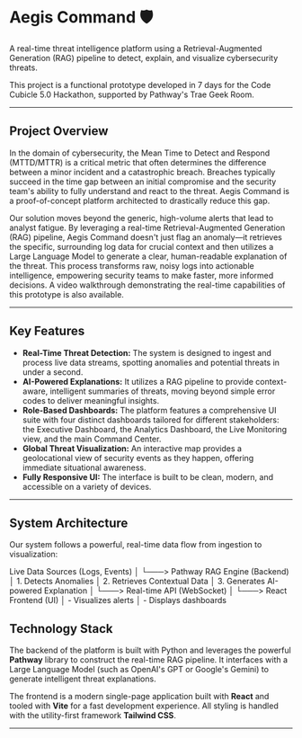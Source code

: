 # Aegis Command 🛡️

A real-time threat intelligence platform using a Retrieval-Augmented Generation (RAG) pipeline to detect, explain, and visualize cybersecurity threats.

This project is a functional prototype developed in 7 days for the Code Cubicle 5.0 Hackathon, supported by Pathway's Trae Geek Room.

---

## Project Overview

In the domain of cybersecurity, the Mean Time to Detect and Respond (MTTD/MTTR) is a critical metric that often determines the difference between a minor incident and a catastrophic breach. Breaches typically succeed in the time gap between an initial compromise and the security team's ability to fully understand and react to the threat. Aegis Command is a proof-of-concept platform architected to drastically reduce this gap.

Our solution moves beyond the generic, high-volume alerts that lead to analyst fatigue. By leveraging a real-time Retrieval-Augmented Generation (RAG) pipeline, Aegis Command doesn't just flag an anomaly—it retrieves the specific, surrounding log data for crucial context and then utilizes a Large Language Model to generate a clear, human-readable explanation of the threat. This process transforms raw, noisy logs into actionable intelligence, empowering security teams to make faster, more informed decisions. A video walkthrough demonstrating the real-time capabilities of this prototype is also available.

---

## Key Features

- **Real-Time Threat Detection:** The system is designed to ingest and process live data streams, spotting anomalies and potential threats in under a second.
- **AI-Powered Explanations:** It utilizes a RAG pipeline to provide context-aware, intelligent summaries of threats, moving beyond simple error codes to deliver meaningful insights.
- **Role-Based Dashboards:** The platform features a comprehensive UI suite with four distinct dashboards tailored for different stakeholders: the Executive Dashboard, the Analytics Dashboard, the Live Monitoring view, and the main Command Center.
- **Global Threat Visualization:** An interactive map provides a geolocational view of security events as they happen, offering immediate situational awareness.
- **Fully Responsive UI:** The interface is built to be clean, modern, and accessible on a variety of devices.

---

## System Architecture

Our system follows a powerful, real-time data flow from ingestion to visualization:

Live Data Sources (Logs, Events)
│
└───> Pathway RAG Engine (Backend)
│   1. Detects Anomalies
│   2. Retrieves Contextual Data
│   3. Generates AI-powered Explanation
│
└───> Real-time API (WebSocket)
│
└───> React Frontend (UI)
│   - Visualizes alerts
│   - Displays dashboards

## Technology Stack

The backend of the platform is built with Python and leverages the powerful **Pathway** library to construct the real-time RAG pipeline. It interfaces with a Large Language Model (such as OpenAI's GPT or Google's Gemini) to generate intelligent threat explanations.

The frontend is a modern single-page application built with **React** and tooled with **Vite** for a fast development experience. All styling is handled with the utility-first framework **Tailwind CSS**.

---
